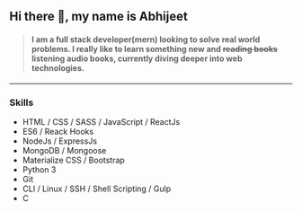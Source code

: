 ## Hi there 👋️, my name is Abhijeet
> #### I am a full stack developer(mern) looking to solve real world problems. I really like to learn something new and ~~reading books~~ listening audio books, currently diving deeper into web technologies.

---
### Skills
- HTML / CSS / SASS / JavaScript / ReactJs
- ES6 / Reack Hooks
- NodeJs / ExpressJs
- MongoDB / Mongoose
- Materialize CSS / Bootstrap
- Python 3
- Git
- CLI / Linux / SSH / Shell Scripting / Gulp
- C
